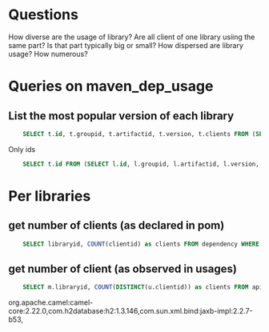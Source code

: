 # Questions

How diverse are the usage of library? Are all client of one library usiing the same part? Is that part typically big or small?
How dispersed are library usage? How numerous?


# Queries on maven_dep_usage

## List the most popular version of each library

```sql
	SELECT t.id, t.groupid, t.artifactid, t.version, t.clients FROM (SELECT l.id, l.groupid, l.artifactid, l.version, COUNT(d.clientid) as clients FROM library as l JOIN dependency as d ON l.id=d.libraryid GROUP BY l.id ORDER BY clients DESC) as t GROUP BY t.groupid, t.artifactid
```
Only ids
```sql
	SELECT t.id FROM (SELECT l.id, l.groupid, l.artifactid, l.version, COUNT(d.clientid) as clients FROM library as l JOIN dependency as d ON l.id=d.libraryid GROUP BY l.id ORDER BY clients DESC) as t GROUP BY t.groupid, t.artifactid
```

# Per libraries

## get number of clients (as declared in pom)

```sql
	SELECT libraryid, COUNT(clientid) as clients FROM dependency WHERE libraryid=? GROUP BY libraryid
```

## get number of client (as observed in usages)

```sql
	SELECT m.libraryid, COUNT(DISTINCT(u.clientid)) as clients FROM api_usage as u JOIN api_member as m ON u.apimemberid=m.libraryid WHERE m.libraryid=? GROUP BY m.libraryid 
```


org.apache.camel:camel-core:2.22.0,com.h2database:h2:1.3.146,com.sun.xml.bind:jaxb-impl:2.2.7-b53,
